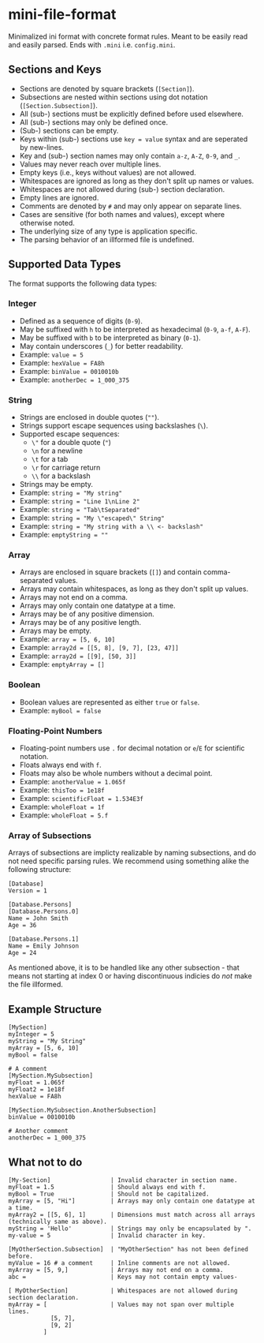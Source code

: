 # mini-file-format

Minimalized ini format with concrete format rules. Meant to be easily read and easily parsed.
Ends with `.mini` i.e. `config.mini`.

## Sections and Keys

- Sections are denoted by square brackets (`[Section]`).
- Subsections are nested within sections using dot notation (`[Section.Subsection]`).
- All (sub-) sections must be explicitly defined before used elsewhere.
- All (sub-) sections may only be defined once.
- (Sub-) sections can be empty.
- Keys within (sub-) sections use `key = value` syntax and are seperated by new-lines.
- Key and (sub-) section names may only contain `a-z`, `A-Z`, `0-9`, and `_`.
- Values may never reach over multiple lines.
- Empty keys (i.e., keys without values) are not allowed.
- Whitespaces are ignored as long as they don't split up names or values.
- Whitespaces are not allowed during (sub-) section declaration.
- Empty lines are ignored.
- Comments are denoted by `#` and may only appear on separate lines.
- Cases are sensitive (for both names and values), except where otherwise noted.
- The underlying size of any type is application specific.
- The parsing behavior of an illformed file is undefined.

## Supported Data Types

The format supports the following data types:

### Integer
- Defined as a sequence of digits (`0-9`).
- May be suffixed with `h` to be interpreted as hexadecimal (`0-9`, `a-f`, `A-F`).
- May be suffixed with `b` to be interpreted as binary (`0-1`).
- May contain underscores (`_`) for better readability.
- Example: `value = 5`
- Example: `hexValue = FA8h`
- Example: `binValue = 0010010b`
- Example: `anotherDec = 1_000_375`

### String
- Strings are enclosed in double quotes (`""`).
- Strings support escape sequences using backslashes (`\`).
- Supported escape sequences:
  - `\"` for a double quote (`"`)
  - `\n` for a newline
  - `\t` for a tab
  - `\r` for carriage return
  - `\\` for a backslash
- Strings may be empty.
- Example: `string = "My string"`
- Example: `string = "Line 1\nLine 2"`
- Example: `string = "Tab\tSeparated"`
- Example: `string = "My \"escaped\" String"`
- Example: `string = "My string with a \\ <- backslash"`
- Example: `emptyString = ""`

### Array
- Arrays are enclosed in square brackets (`[]`) and contain comma-separated values.
- Arrays may contain whitespaces, as long as they don't split up values.
- Arrays may not end on a comma.
- Arrays may only contain one datatype at a time.
- Arrays may be of any positive dimension.
- Arrays may be of any positive length.
- Arrays may be empty.
- Example: `array = [5, 6, 10]`
- Example: `array2d = [[5, 8], [9, 7], [23, 47]]`
- Example: `array2d = [[9], [50, 3]]`
- Example: `emptyArray = []`

### Boolean
- Boolean values are represented as either `true` or `false`.
- Example: `myBool = false`

### Floating-Point Numbers
- Floating-point numbers use `.` for decimal notation or `e`/`E` for scientific notation.
- Floats always end with `f`.
- Floats may also be whole numbers without a decimal point.
- Example: `anotherValue = 1.065f`
- Example: `thisToo = 1e18f`
- Example: `scientificFloat = 1.534E3f`
- Example: `wholeFloat = 1f`
- Example: `wholeFloat = 5.f`

### Array of Subsections
Arrays of subsections are implicty realizable by naming subsections, and do not need specific parsing rules.
We recommend using something alike the following structure:
```text
[Database]
Version = 1

[Database.Persons]
[Database.Persons.0]
Name = John Smith
Age = 36

[Database.Persons.1]
Name = Emily Johnson
Age = 24
```
As mentioned above, it is to be handled like any other subsection - that means not starting at index 0 or having discontinuous indicies do _not_ make the file illformed.

## Example Structure
```text
[MySection]
myInteger = 5
myString = "My String"
myArray = [5, 6, 10]
myBool = false

# A comment
[MySection.MySubsection]
myFloat = 1.065f
myFloat2 = 1e18f
hexValue = FA8h

[MySection.MySubsection.AnotherSubsection]
binValue = 0010010b

# Another comment
anotherDec = 1_000_375
```

## What not to do
```text
[My-Section]                 | Invalid character in section name.
myFloat = 1.5                | Should always end with f.
myBool = True                | Should not be capitalized.
myArray = [5, "Hi"]          | Arrays may only contain one datatype at a time.
myArray2 = [[5, 6], 1]       | Dimensions must match across all arrays (technically same as above).
myString = 'Hello'           | Strings may only be encapsulated by ".
my-value = 5                 | Invalid character in key.

[MyOtherSection.Subsection]  | "MyOtherSection" has not been defined before.
myValue = 16 # a comment     | Inline comments are not allowed.
myArray = [5, 9,]            | Arrays may not end on a comma.
abc =                        | Keys may not contain empty values-

[ MyOtherSection]            | Whitespaces are not allowed during section declaration.
myArray = [                  | Values may not span over multiple lines.
            [5, 7],
            [9, 2]
          ]
```
